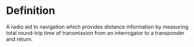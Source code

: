 # Definition

A radio aid to navigation which provides distance information by
measuring total round-trip time of transmission from an interrogator to
a transponder and return.
